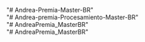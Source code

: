 "# Andrea-Premia-Master-BR"\
"# Andrea-premia-Procesamiento-Master-BR"\
"# AndreaPremia_MasterBR"\
"# AndreaPremia_MasterBR"